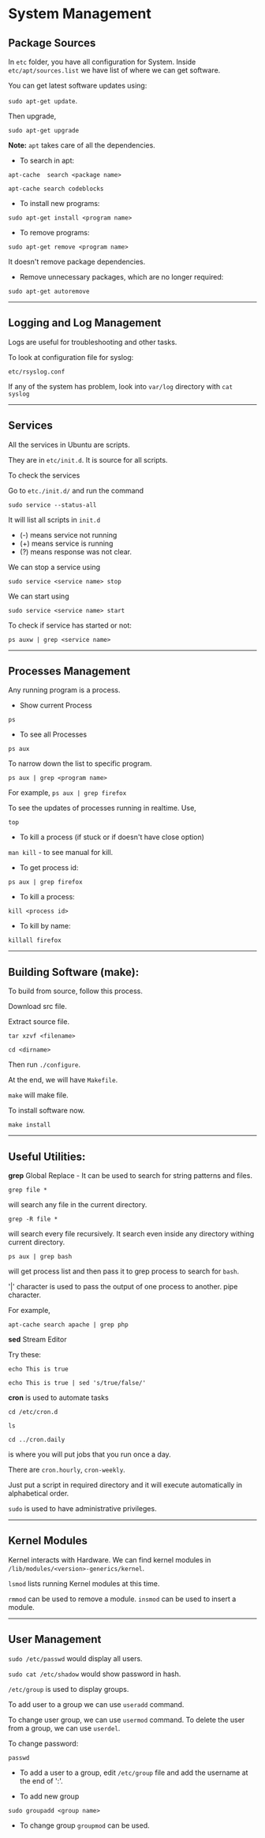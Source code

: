 # System Management

## Package Sources

In `etc` folder, you have all configuration for System. Inside `etc/apt/sources.list` we have list of where we can get software.

You can get latest software updates using:

`sudo apt-get update`.

Then upgrade,

`sudo apt-get upgrade`

**Note:** `apt` takes care of all the dependencies.

- To search in apt:

`apt-cache  search <package name>`

`apt-cache search codeblocks`

- To install new programs:

`sudo apt-get install <program name>`

- To remove programs:

`sudo apt-get remove <program name>`

It doesn't remove package dependencies.

- Remove unnecessary packages, which are no longer required:

`sudo apt-get autoremove`


---
## Logging and Log Management

Logs are useful for troubleshooting and other tasks.

To look at configuration file for syslog:

`etc/rsyslog.conf`

If any of the system has problem, look into `var/log` directory with `cat syslog`

---
## Services

All the services in Ubuntu are scripts.

They are in `etc/init.d`. It is source for all scripts.

To check the services

Go to `etc./init.d/` and run the command

`sudo service --status-all`

It will list all scripts in `init.d`

  - (-) means service not running
  - (+) means service is running
  - (?) means response was not clear.

We can stop a service using

`sudo service <service name> stop`

We can start using

`sudo service <service name> start`

To check if service has started or not:

`ps auxw | grep <service name>`

---

## Processes Management

Any running program is a process.

- Show current Process

`ps`

- To see all Processes

`ps aux`

To narrow down the list to specific program.

`ps aux | grep <program name>`

For example, `ps aux | grep firefox`

To see the updates of processes running in realtime. Use,

`top`

- To kill a process (if stuck or if doesn't have close option)

`man kill` - to see manual for kill.

- To get process id:

`ps aux | grep firefox`

- To kill a process:

`kill <process id>`

- To kill by name:

`killall firefox`


---

## Building Software (make):

To build from source, follow this process.

Download src file.

Extract source file.

`tar xzvf <filename>`

`cd <dirname>`

Then run `./configure`.

At the end, we will have `Makefile`.

`make` will make file.

To install software now.

`make install`

---

## Useful Utilities:

**grep** Global Replace - It can be used to search for string patterns and files.

`grep file *`

will search any file in the current directory.

`grep -R file *`

will search every file recursively. It search even inside any directory withing current directory.

`ps aux | grep bash`

will get process list and then pass it to grep process to search for `bash`.

'|' character is used to pass the output of one process to another. pipe character.

For example,

`apt-cache search apache | grep php`

**sed** Stream Editor

Try these:

`echo This is true`

`echo This is true | sed 's/true/false/'`

**cron** is used to automate tasks

`cd /etc/cron.d`

`ls`

`cd ../cron.daily`

is where you will put jobs that you run once a day.

There are `cron.hourly`, `cron-weekly`.

Just put a script in required directory and it will execute automatically in alphabetical order.

`sudo` is used to have administrative privileges.


---

## Kernel Modules

Kernel interacts with Hardware. We can find kernel modules in `/lib/modules/<version>-generics/kernel`.

`lsmod` lists running Kernel modules at this time.

`rmmod` can be used to remove a module.
`insmod` can be used to insert a module.

---

## User Management

`sudo /etc/passwd` would display all users.

`sudo cat /etc/shadow` would show password in hash.

`/etc/group` is used to display groups.

To add user to a group we can use `useradd` command.

To change user group, we can use `usermod` command.
To delete the user from a group, we can use `userdel`.

To change password:

`passwd`

- To add a user to a group, edit `/etc/group` file and add the username at the end of ':'.

- To add new group

`sudo groupadd <group name>`

- To change group `groupmod` can be used.
